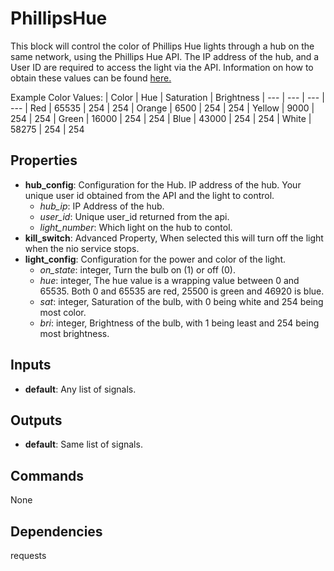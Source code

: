 PhillipsHue
===========
This block will control the color of Phillips Hue lights through a hub on the same network, using the Phillips Hue API. The IP address of the hub, and a User ID are required to access the light via the API. Information on how to obtain these values can be found [here.](https://developers.meethue.com/documentation/getting-started)

Example Color Values:
| Color | Hue | Saturation | Brightness
| --- | --- | --- | ---
| Red | 65535 | 254 | 254
| Orange | 6500 | 254 | 254
| Yellow | 9000 | 254 | 254
| Green | 16000 | 254 | 254
| Blue | 43000 | 254 | 254
| White | 58275 | 254 | 254


Properties
----------
- **hub_config**: Configuration for the Hub. IP address of the hub. Your unique user id obtained from the API and the light to control.
  - *hub_ip*: IP Address of the hub.
  - *user_id*: Unique user_id returned from the api.
  - *light_number*: Which light on the hub to contol.
- **kill_switch**: Advanced Property, When selected this will turn off the light when the nio service stops.
- **light_config**: Configuration for the power and color of the light. 
  - *on_state*: integer, Turn the bulb on (1) or off (0).
  - *hue*: integer, The hue value is a wrapping value between 0 and 65535. Both 0 and 65535 are red, 25500 is green and 46920 is blue.
  - *sat*: integer, Saturation of the bulb, with 0 being white and 254 being most color.
  - *bri*: integer, Brightness of the bulb, with 1 being least and 254 being most brightness.

Inputs
------
- **default**: Any list of signals.

Outputs
-------
- **default**: Same list of signals.

Commands
--------
None

Dependencies
------------
requests

